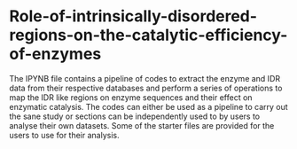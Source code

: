 # Role-of-intrinsically-disordered-regions-on-the-catalytic-efficiency-of-enzymes
The IPYNB file contains a pipeline of codes to extract the enzyme and IDR data from their respective databases and perform a series of operations to map the IDR like regions on enzyme sequences and their effect on enzymatic catalysis. 
The codes can either be used as a pipeline to carry out the sane study or sections can be independently used to by users to analyse their own datasets. 
Some of the starter files are provided for the users to use for their analysis. 
